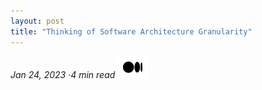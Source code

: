 ```yaml
---
layout: post
title: "Thinking of Software Architecture Granularity"
---
```


_Jan 24, 2023 ·4 min read_ [![image alt text](../images/Medium-Symbol-Black-CMYK@1x.png)](https://medium.com/@emreodabas_20110/thinking-of-software-architecture-granularity-1b64f2534d15)

